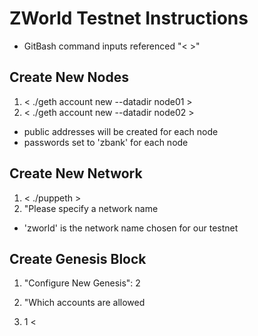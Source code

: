 # ZWorld Testnet Instructions
* GitBash command inputs referenced "< >"

## Create New Nodes
1. < ./geth account new --datadir node01 >
2. < ./geth account new --datadir node02 >
* public addresses will be created for each node
* passwords set to 'zbank' for each node

## Create New Network
1. < ./puppeth >
2. "Please specify a network name
* 'zworld' is the network name chosen for our testnet

## Create Genesis Block
1. "Configure New Genesis":  2
2. "Which accounts are allowed 

2. 1 <

